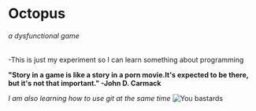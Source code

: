 # Octopus
 
###### a dysfunctional game

-This is just my experiment so I can learn something about programming

**"Story in a game is like a story in a porn movie.It's expected to be there, but it's not that important." -John D. Carmack**



*I am also learning how to use git at the same time*
![You bastards](http://i.imgur.com/jCDpwHc.gif)
